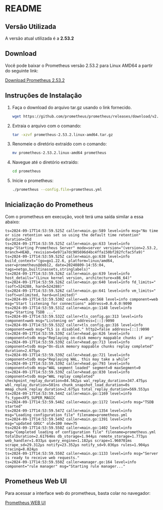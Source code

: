 # README

## Versão Utilizada

A versão atual utilizada é a **2.53.2**

## Download

Você pode baixar o Prometheus versão 2.53.2 para Linux AMD64 a partir do seguinte link:

[Download Prometheus 2.53.2](https://github.com/prometheus/prometheus/releases/download/v2.53.2/prometheus-2.53.2.linux-amd64.tar.gz)

## Instruções de Instalação

1. Faça o download do arquivo tar.gz usando o link fornecido.
   ```bash
   wget https://github.com/prometheus/prometheus/releases/download/v2.53.2/prometheus-2.53.2.linux-amd64.tar.gz
   ```
2. Extraia o arquivo com o comando:
   ```bash
   tar -xzvf prometheus-2.53.2.linux-amd64.tar.gz
   ```
3. Renomeie o diretório extraído com o comando:
   ```bash
   mv prometheus-2.53.2.linux-amd64 prometheus
   ```
4. Navegue até o diretório extraído:
   ```bash
   cd prometheus
   ```
5. Inicie o prometheus:
   ```bash
   ./prometheus --config.file=prometheus.yml
   ```

## Inicialização do Prometheus
Com o prometheus em execução, você terá uma saída similar a essa abaixo:
   ```shell
ts=2024-09-17T14:53:59.525Z caller=main.go:589 level=info msg="No time or size retention was set so using the default time retention" duration=15d
ts=2024-09-17T14:53:59.525Z caller=main.go:633 level=info msg="Starting Prometheus Server" mode=server version="(version=2.53.2, branch=HEAD, revision=6e971a7dc905696d4bc4ffa150bf282fcfac5fa9)"
ts=2024-09-17T14:53:59.525Z caller=main.go:638 level=info build_context="(go=go1.22.6, platform=linux/amd64, user=prometheus@deb12, date=20240809-14:55:04, tags=netgo,builtinassets,stringlabels)"
ts=2024-09-17T14:53:59.526Z caller=main.go:639 level=info host_details="(Linux kernel version, architecture=x86_64)"
ts=2024-09-17T14:53:59.526Z caller=main.go:640 level=info fd_limits="(soft=524288, hard=524288)"
ts=2024-09-17T14:53:59.526Z caller=main.go:641 level=info vm_limits="(soft=unlimited, hard=unlimited)"
ts=2024-09-17T14:53:59.530Z caller=web.go:568 level=info component=web msg="Start listening for connections" address=0.0.0.0:9090
ts=2024-09-17T14:53:59.531Z caller=main.go:1148 level=info msg="Starting TSDB ..."
ts=2024-09-17T14:53:59.532Z caller=tls_config.go:313 level=info component=web msg="Listening on" address=[::]:9090
ts=2024-09-17T14:53:59.532Z caller=tls_config.go:316 level=info component=web msg="TLS is disabled." http2=false address=[::]:9090
ts=2024-09-17T14:53:59.539Z caller=head.go:626 level=info component=tsdb msg="Replaying on-disk memory mappable chunks if any"
ts=2024-09-17T14:53:59.539Z caller=head.go:713 level=info component=tsdb msg="On-disk memory mappable chunks replay completed" duration=2.675µs
ts=2024-09-17T14:53:59.539Z caller=head.go:721 level=info component=tsdb msg="Replaying WAL, this may take a while"
ts=2024-09-17T14:53:59.539Z caller=head.go:793 level=info component=tsdb msg="WAL segment loaded" segment=0 maxSegment=0
ts=2024-09-17T14:53:59.539Z caller=head.go:830 level=info component=tsdb msg="WAL replay completed" checkpoint_replay_duration=84.562µs wal_replay_duration=347.475µs wbl_replay_duration=501ns chunk_snapshot_load_duration=0s mmap_chunk_replay_duration=2.675µs total_replay_duration=569.553µs
ts=2024-09-17T14:53:59.544Z caller=main.go:1169 level=info fs_type=XFS_SUPER_MAGIC
ts=2024-09-17T14:53:59.546Z caller=main.go:1172 level=info msg="TSDB started"
ts=2024-09-17T14:53:59.547Z caller=main.go:1354 level=info msg="Loading configuration file" filename=prometheus.yml
ts=2024-09-17T14:53:59.549Z caller=main.go:1391 level=info msg="updated GOGC" old=100 new=75
ts=2024-09-17T14:53:59.550Z caller=main.go:1402 level=info msg="Completed loading of configuration file" filename=prometheus.yml totalDuration=2.61764ms db_storage=1.944µs remote_storage=1.773µs web_handler=1.033µs query_engine=1.182µs scrape=1.960701ms scrape_sd=29.312µs notify=23.352µs notify_sd=9.036µs rules=1.904µs tracing=8.024µs
ts=2024-09-17T14:53:59.550Z caller=main.go:1133 level=info msg="Server is ready to receive web requests."
ts=2024-09-17T14:53:59.550Z caller=manager.go:164 level=info component="rule manager" msg="Starting rule manager..."
   ```

## Prometheus Web UI

Para acessar a interface web do prometheus, basta colar no navegador:

[Prometheus WEB UI](http://localhost:9090)
